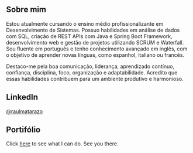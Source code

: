 ## Sobre mim
Estou atualmente cursando o ensino médio profissionalizante em Desenvolvimento de Sistemas. Possuo habilidades em análise de dados com SQL, criação de REST APIs com Java e Spring Boot Framework, desenvolvimento web e gestão de projetos utilizando SCRUM e Waterfall. Sou fluente em português e tenho conhecimento avançado em inglês, com o objetivo de aprender novas línguas, como espanhol, italiano ou francês.

Destaco-me pela boa comunicação, liderança, aprendizado contínuo, confiança, disciplina, foco, organização e adaptabilidade. Acredito que essas habilidades contribuem para um ambiente produtivo e harmonioso.

## LinkedIn
[@raulmatarazo](https://www.linkedin.com/in/raulmatarazo/)

## Portifólio
Click [here](https://rauldevportfolio.netlify.app/) to see what I can do. See you there.
